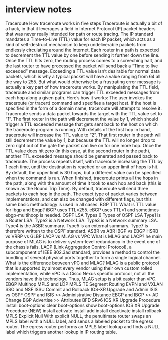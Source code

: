 # interview notes
Traceroute
    How traceroute works in five steps
        Traceroute is actually a bit of a hack, in that it leverages a field in Internet Protocol (IP) packet headers that was never really intended for path or route tracing. The IP standard mandates a Time-to-Live (TTL) value for each IP packet, which acts as a kind of self-destruct mechanism to keep undeliverable packets from endlessly circulating around the Internet. Each router in a path is expected to decrement the TTL value by one before sending it further down the line. Once the TTL hits zero, the routing process comes to a screeching halt, and the last router to have processed the packet will send back a “Time to live exceeded” message. 
        Exceeding a TTL value isn’t desirable for normal data packets, which is why a typical packet will have a value ranging from 64 all the way to 255. But what would otherwise be a frustrating error message is actually a key part of how traceroute works. By manipulating the TTL field, traceroute and similar programs can trigger TTL exceeded messages from each hop along a given path. Here’s how it works:
        The user invokes the traceroute (or tracert) command and specifies a target host. If the host is specified in the form of a domain name, traceroute will attempt to resolve it. 
            Traceroute sends a data packet towards the target with the TTL value set to “1”. The first router in the path will decrement the value by 1, which should trigger a TTL exceeded message that gets sent back to the host on which the traceroute program is running.
            With details of the first hop in hand, traceroute will increase the TTL value to “2”. That first router in the path will still decrement the value by 1, but because the TTL will no longer drop to zero right out of the gate the packet can live on for one more hop. Once the TTL value does hit zero (in this case, at the second router in the path), another TTL exceeded message should be generated and passed back to traceroute.
            The process repeats itself, with traceroute increasing the TTL by 1 each time, until the destination is reached or an upper limit of hops is hit. By default, the upper limit is 30 hops, but a different value can be specified when the command is run.
            When finished, traceroute prints all the hops in the path, along with the amount of time it took to each hop and back (this is known as the Round Trip Time). 
        By default, traceroute will send three packets to each hop in the path. The exact type of packet varies between implementations, and can also be changed with different flags, but this same basic methodology is used in all cases. 
BGP TTL
    What is TTL value for Ibgp and Ebgp?
        iBGP uses TTL=255. eBGP uses TTL=1 and sometimes ebgp-multihoop is needed.
OSPF LSA Types
    6 Types of OSPF LSA
        Type1 is a Router LSA.
        Type2 is a Network LSA.
        Type3 is a Network summary LSA.
        Type4 is the ASBR summary.
        Type5 is an external summary.
        Type7 is therefore written to the OSPF standard.
ASBR vs ABR
IBGP vs EBGP
HSRB vs VRRP vs GLBP
LACP vs MLAG vs VPC
    What is MLAG and LACP?
        he main purpose of MLAG is to deliver system-level redundancy in the event one of the chassis fails. LACP (Link Aggregation Control Protocol), a subcomponent of IEEE 802.3ad standard, provides a method to control the bundling of several physical ports together to form a single logical channel.
    What is the difference between vPC and MLAG?
        MLAG is a public protocol that is supported by almost every vendor using their own custom rolled implementation, while vPC is a Cisco Nexus specific protocol, not all the vendors have this technology. Thus, MLAG setup is a bit easier than vPC.
EBGP Multihop
MPLS and LDP
MPLS TE
Segment Routing
EVPN and VXLAN
SSO and NSF
ISSU
Commit and Rollback
IOS-XR Upgrade and Admin
ISIS vs OSPF
OSPF and ISIS >> Administrative Distance
EBGP and IBGP >> AD Change
BGP Advertise >> Attributes
BFD
SRv6
IOS XR Upgrade Procedure
    install boot-options
    clear boot-options
    show boot-options
IOS XR Upgrade Procedure (NEW)
    install activate
    install add
    install deactivate
    install rollback
MPLS Explicit Null
    With explicit NULL, the penultimate router swaps an MPLS label with a NULL label, and sends a labeled packet to the egress router. The egress router performs an MPLS label lookup and finds a NULL label which triggers another lookup in IP routing table.
    